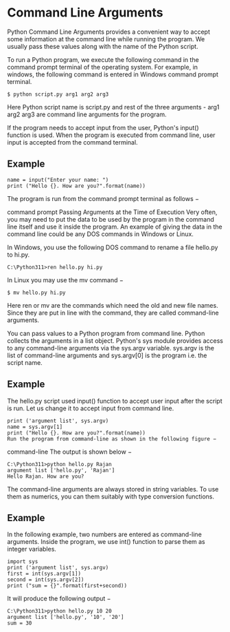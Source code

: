 # Command Line Arguments
Python Command Line Arguments provides a convenient way to accept some information at the command line while running the program. We usually pass these values along with the name of the Python script.

To run a Python program, we execute the following command in the command prompt terminal of the operating system. For example, in windows, the following command is entered in Windows command prompt terminal.

```$ python script.py arg1 arg2 arg3```

Here Python script name is script.py and rest of the three arguments - arg1 arg2 arg3 are command line arguments for the program.

If the program needs to accept input from the user, Python's input() function is used. When the program is executed from command line, user input is accepted from the command terminal.

## Example
```
name = input("Enter your name: ")
print ("Hello {}. How are you?".format(name))
```

The program is run from the command prompt terminal as follows −


command prompt
Passing Arguments at the Time of Execution
Very often, you may need to put the data to be used by the program in the command line itself and use it inside the program. An example of giving the data in the command line could be any DOS commands in Windows or Linux.

In Windows, you use the following DOS command to rename a file hello.py to hi.py.

```C:\Python311>ren hello.py hi.py```

In Linux you may use the mv command −

```$ mv hello.py hi.py```

Here ren or mv are the commands which need the old and new file names. Since they are put in line with the command, they are called command-line arguments.

You can pass values to a Python program from command line. Python collects the arguments in a list object. Python's sys module provides access to any command-line arguments via the sys.argv variable. sys.argv is the list of command-line arguments and sys.argv[0] is the program i.e. the script name.

## Example
The hello.py script used input() function to accept user input after the script is run. Let us change it to accept input from command line.

```import sys
print ('argument list', sys.argv)
name = sys.argv[1]
print ("Hello {}. How are you?".format(name))
Run the program from command-line as shown in the following figure −
```

command-line
The output is shown below −

```
C:\Python311>python hello.py Rajan
argument list ['hello.py', 'Rajan']
Hello Rajan. How are you?
```

The command-line arguments are always stored in string variables. To use them as numerics, you can them suitably with type conversion functions.

## Example
In the following example, two numbers are entered as command-line arguments. Inside the program, we use int() function to parse them as integer variables.

```
import sys
print ('argument list', sys.argv)
first = int(sys.argv[1])
second = int(sys.argv[2])
print ("sum = {}".format(first+second))
```

It will produce the following output −

```
C:\Python311>python hello.py 10 20
argument list ['hello.py', '10', '20']
sum = 30
```
